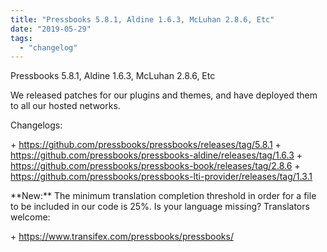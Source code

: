 ```yaml
---
title: "Pressbooks 5.8.1, Aldine 1.6.3, McLuhan 2.8.6, Etc"
date: "2019-05-29"
tags: 
  - "changelog"
---
```


Pressbooks 5.8.1, Aldine 1.6.3, McLuhan 2.8.6, Etc

We released patches for our plugins and themes, and have deployed them to all our hosted networks.

Changelogs:

\+ https://github.com/pressbooks/pressbooks/releases/tag/5.8.1 + https://github.com/pressbooks/pressbooks-aldine/releases/tag/1.6.3 + https://github.com/pressbooks/pressbooks-book/releases/tag/2.8.6 + https://github.com/pressbooks/pressbooks-lti-provider/releases/tag/1.3.1

\*\*New:\*\* The minimum translation completion threshold in order for a file to be included in our code is 25%. Is your language missing? Translators welcome:

\+ https://www.transifex.com/pressbooks/pressbooks/
